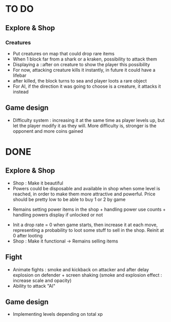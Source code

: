 # TO DO

## Explore & Shop

### Creatures
* Put creatures on map that could drop rare items
* When 1 block far from a shark or a kraken, possibility to attack them
* Displaying a ::after on creature to show the player this possibility
* For now, attacking creature kills it instantly, in future it could have a lifebar
* after killed, the block turns to sea and player loots a rare object
* For AI, if the direction it was going to choose is a creature, it attacks it instead 


## Game design
* Difficulty system : increasing it at the same time as player levels up, but let the player modify it as they will. More difficulty is, stronger is the opponent and more coins gained

# DONE

## Explore & Shop
* Shop : Make it beautiful
* Powers could be disposable and available in shop when some level is reached, in order to make them more attractive and powerful. Price should be pretty low to be able to buy 1 or 2 by game
- Remains setting power items in the shop + handling power use counts + handling powers display if unlocked or not
* Init a drop rate = 0 when game starts, then increase it at each move, representing a probability to loot some stuff to sell in the shop. Reinit at 0 after looting
* Shop : Make it functional -> Remains selling items


## Fight
* Animate fights : smoke and kickback on attacker and after delay explosion on defender + screen shaking (smoke and explosion effect : increase scale and opacity)
* Ability to attack "AI"

## Game design
* Implementing levels depending on total xp